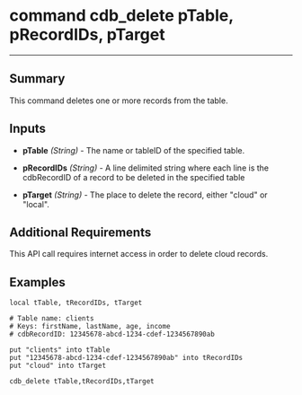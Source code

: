 # command cdb_delete pTable, pRecordIDs, pTarget
---
## Summary
This command deletes one or more records from the table.

## Inputs
* **pTable** *(String)* - The name or tableID of the specified table.

* **pRecordIDs** *(String)* - A line delimited string where each line is the cdbRecordID of a record to be deleted in the specified table

* **pTarget** *(String)* - The place to delete the record, either "cloud" or "local".

## Additional Requirements
This API call requires internet access in order to delete cloud records.

## Examples
```
local tTable, tRecordIDs, tTarget

# Table name: clients
# Keys: firstName, lastName, age, income
# cdbRecordID: 12345678-abcd-1234-cdef-1234567890ab

put "clients" into tTable
put "12345678-abcd-1234-cdef-1234567890ab" into tRecordIDs
put "cloud" into tTarget
     
cdb_delete tTable,tRecordIDs,tTarget
```